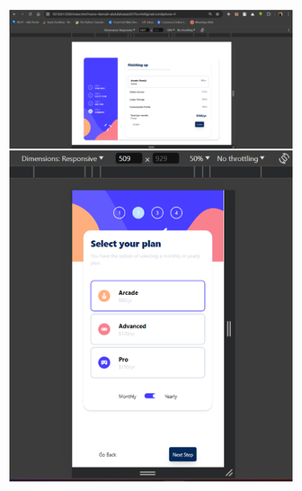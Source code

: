 ![Example Image](project%20screenshot%20desktop.png)
![Example Image](project%20screenshot%20mobile.png)
